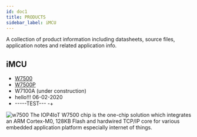 ```yaml
---
id: doc1
title: PRODUCTS
sidebar_label: iMCU
---
```



A collection of product information including datasheets, source files, application notes and related application info.
## iMCU
 
  * [W7500](W7500.md)
  * [W7500P](w7500p.md)
  * W7100A (under construction)
  * hello!!! 06-02-2020
  * -----TEST--- -+
  
  
  
 
![w7500](https://github.com/ANNMARIA1996/docusaurus-trial/tree/master/img/w7500.png)
The IOP4IoT W7500 chip is the one-chip solution which integrates an ARM Cortex-M0, 128KB Flash and hardwired TCP/IP core for various embedded application platform especially internet of things.


